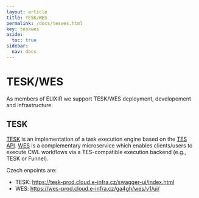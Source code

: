 ```yaml
---
layout: article
title: TESK/WES
permalink: /docs/teswes.html
key: teskwes
aside:
  toc: true
sidebar:
  nav: docs
---
```


# TESK/WES
As members of ELIXIR we support TESK/WES deployment, developement and infrastructure. 

## TESK
[TESK](https://github.com/EMBL-EBI-TSI/TESK) is an implementation of a task execution engine based on the [TES API](https://github.com/ga4gh/task-execution-schemas). [WES](https://github.com/elixir-cloud-aai/cwl-WES) is a complementary microservice which enables clients/users to execute CWL workflows via a TES-compatible execution backend (e.g., TESK or Funnel). 

Czech enpoints are:
- TESK: https://tesk-prod.cloud.e-infra.cz/swagger-ui/index.html
- WES: https://wes-prod.cloud.e-infra.cz/ga4gh/wes/v1/ui/
